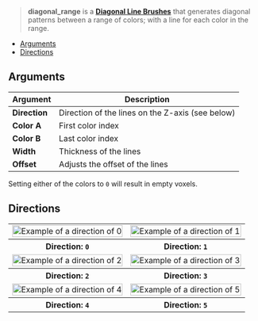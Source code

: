 > **diagonal_range** is a **[Diagonal Line Brushes](Diagonal-Line-Brushes)** that generates diagonal patterns between a range of colors; with a line for each color in the range.

<!-- TOC -->
- [Arguments](#arguments)
- [Directions](#directions)

## Arguments

Argument | Description
--------- | -----------
**Direction** | Direction of the lines on the Z-axis (see below)
**Color A** | First color index
**Color B** | Last color index
**Width** | Thickness of the lines
**Offset** | Adjusts the offset of the lines

Setting either of the colors to `0` will result in empty voxels.

## Directions

<!-- SAMPLE diagonal_range_directions 2 -->
<table>
	<tr>
		<td width="50%"><img width="100%" src="https://s3.amazonaws.com/misc.lachlanmcdonald.com/magicavoxel-shaders/0.10.4/diagonal_range_direction0.png" alt="Example of a direction of 0"></td>
		<td width="50%"><img width="100%" src="https://s3.amazonaws.com/misc.lachlanmcdonald.com/magicavoxel-shaders/0.10.4/diagonal_range_direction1.png" alt="Example of a direction of 1"></td>
	</tr>
	<tr>
		<th>Direction: <code>0</code></th>
		<th>Direction: <code>1</code></th>
	</tr>
	<tr>
		<td width="50%"><img width="100%" src="https://s3.amazonaws.com/misc.lachlanmcdonald.com/magicavoxel-shaders/0.10.4/diagonal_range_direction2.png" alt="Example of a direction of 2"></td>
		<td width="50%"><img width="100%" src="https://s3.amazonaws.com/misc.lachlanmcdonald.com/magicavoxel-shaders/0.10.4/diagonal_range_direction3.png" alt="Example of a direction of 3"></td>
	</tr>
	<tr>
		<th>Direction: <code>2</code></th>
		<th>Direction: <code>3</code></th>
	</tr>
	<tr>
		<td width="50%"><img width="100%" src="https://s3.amazonaws.com/misc.lachlanmcdonald.com/magicavoxel-shaders/0.10.4/diagonal_range_direction4.png" alt="Example of a direction of 4"></td>
		<td width="50%"><img width="100%" src="https://s3.amazonaws.com/misc.lachlanmcdonald.com/magicavoxel-shaders/0.10.4/diagonal_range_direction5.png" alt="Example of a direction of 5"></td>
	</tr>
	<tr>
		<th>Direction: <code>4</code></th>
		<th>Direction: <code>5</code></th>
	</tr>
</table>
<!-- END -->
